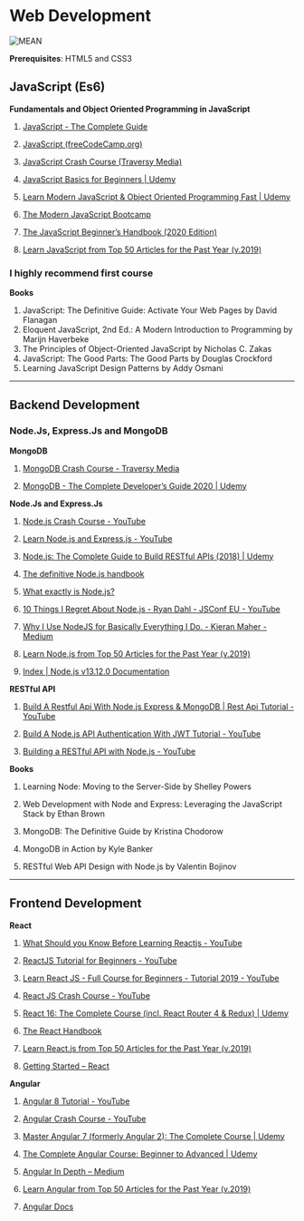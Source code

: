 # Web Development

![MEAN](https://miro.medium.com/max/1280/1*kkXbE9GlS73U7x1iXHP_vQ.png)

**Prerequisites**: HTML5 and CSS3

## JavaScript (Es6)

 **Fundamentals and Object Oriented Programming in JavaScript**
 
1. [JavaScript - The Complete Guide](https://www.udemy.com/course/javascript-the-complete-guide-2020-beginner-advanced/)

2. [JavaScript (freeCodeCamp.org)](https://www.youtube.com/watch?v=PkZNo7MFNFg)
	
3. [JavaScript Crash Course (Traversy Media)](https://www.youtube.com/watch?v=hdI2bqOjy3c)	

4. [JavaScript Basics for Beginners | Udemy](https://www.udemy.com/course/javascript-basics-for-beginners/)
	
5. [Learn Modern JavaScript & Object Oriented Programming Fast | Udemy](https://www.udemy.com/course/javascript-object-oriented-programming/)
	
6. [The Modern JavaScript Bootcamp](https://www.udemy.com/course/modern-javascript/)
	
7. [The JavaScript Beginner’s Handbook (2020 Edition)](https://www.freecodecamp.org/news/the-complete-javascript-handbook-f26b2c71719c/)
	
8. [Learn JavaScript from Top 50 Articles for the Past Year (v.2019)](https://medium.mybridge.co/learn-javascript-from-top-50-articles-for-the-past-year-v-2019-57a26f277f47)
	

### I highly recommend first course

**Books**
1. JavaScript: The Definitive Guide: Activate Your Web Pages by David Flanagan
2. Eloquent JavaScript, 2nd Ed.: A Modern Introduction to Programming by Marijn Haverbeke
3. The Principles of Object-Oriented JavaScript by Nicholas C. Zakas
4. JavaScript: The Good Parts: The Good Parts by Douglas Crockford
5. Learning JavaScript Design Patterns by Addy Osmani
 
- - - -

## Backend Development

### Node.Js, Express.Js and MongoDB

**MongoDB**
1. [MongoDB Crash Course - Traversy Media](https://www.youtube.com/watch?v=-56x56UppqQ)
	
2. [MongoDB - The Complete Developer’s Guide 2020 | Udemy](https://www.udemy.com/course/mongodb-the-complete-developers-guide/)

**Node.Js and Express.Js**
1. [Node.js Crash Course - YouTube](https://www.youtube.com/watch?v=fBNz5xF-Kx4)

2. [Learn Node.js and Express.js - YouTube](https://www.youtube.com/watch?v=fBNz5xF-Kx4)

3. [Node.js: The Complete Guide to Build RESTful APIs (2018) | Udemy](https://www.udemy.com/course/nodejs-master-class/)

4. [The definitive Node.js handbook](https://www.freecodecamp.org/news/the-definitive-node-js-handbook-6912378afc6e/)

5. [What exactly is Node.js?](https://www.freecodecamp.org/news/what-exactly-is-node-js-ae36e97449f5/)

6. [10 Things I Regret About Node.js - Ryan Dahl - JSConf EU - YouTube](https://www.youtube.com/watch?v=M3BM9TB-8yA)

7. [Why I Use NodeJS for Basically Everything I Do. - Kieran Maher - Medium](https://medium.com/@kieranmaher13/why-i-use-nodejs-for-basically-everything-i-do-e0a627787ecc)

8. [Learn Node.js from Top 50 Articles for the Past Year (v.2019)](https://medium.mybridge.co/learn-node-js-from-top-50-articles-for-the-past-year-v-2019-2ec0a6a2cfa2)

9. [Index | Node.js v13.12.0 Documentation](https://nodejs.org/api/)


**RESTful API**

1. [Build A Restful Api With Node.js Express & MongoDB | Rest Api Tutorial - YouTube](https://www.youtube.com/watch?v=vjf774RKrLc)

2. [Build A Node.js API Authentication With JWT Tutorial - YouTube](https://www.youtube.com/watch?v=2jqok-WgelI)

3. [Building a RESTful API with Node.js - YouTube](https://www.youtube.com/playlist?list=PL55RiY5tL51q4D-B63KBnygU6opNPFk_q)

**Books**

1. Learning Node: Moving to the Server-Side by Shelley Powers

2. Web Development with Node and Express: Leveraging the JavaScript Stack by Ethan Brown

3. MongoDB: The Definitive Guide by Kristina Chodorow

4. MongoDB in Action by Kyle Banker

5. RESTful Web API Design with Node.js by Valentin Bojinov

- - - -
## Frontend Development

**React**

1. [What Should you Know Before Learning Reactjs - YouTube](https://www.youtube.com/watch?v=3Ieh8BLy9UU)

2. [ReactJS Tutorial for Beginners - YouTube](https://www.youtube.com/playlist?list=PLC3y8-rFHvwgg3vaYJgHGnModB54rxOk3)

3. [Learn React JS - Full Course for Beginners - Tutorial 2019 - YouTube](https://www.youtube.com/watch?v=DLX62G4lc44)

4. [React JS Crash Course - YouTube](https://www.youtube.com/watch?v=sBws8MSXN7A)

5. [React 16: The Complete Course (incl. React Router 4 & Redux) | Udemy](https://www.udemy.com/course/react-the-complete-guide-incl-redux/)

6. [The React Handbook](https://www.freecodecamp.org/news/the-react-handbook-b71c27b0a795/)

7. [Learn React.js from Top 50 Articles for the Past Year (v.2019)](https://medium.mybridge.co/learn-react-js-from-top-50-articles-for-the-past-year-v-2019-baaacfc521c)

8. [Getting Started – React](https://reactjs.org/docs/getting-started.html)


**Angular**

1. [Angular 8 Tutorial - YouTube](https://www.youtube.com/playlist?list=PLC3y8-rFHvwhBRAgFinJR8KHIrCdTkZcZ)

2. [Angular Crash Course - YouTube](https://www.youtube.com/watch?v=Fdf5aTYRW0E)

3. [Master Angular 7 (formerly Angular 2): The Complete Course | Udemy](https://www.udemy.com/course/the-complete-guide-to-angular-2/)

4. [The Complete Angular Course: Beginner to Advanced | Udemy](https://www.udemy.com/course/the-complete-angular-master-class/)

5. [Angular In Depth – Medium](https://medium.com/angular-in-depth)

6. [Learn Angular from Top 50 Articles for the Past Year (v.2019)](https://medium.mybridge.co/learn-angular-from-top-50-articles-for-the-past-year-v-2019-90ebe34dce1d)

7. [Angular Docs](https://angular.io/docs)






